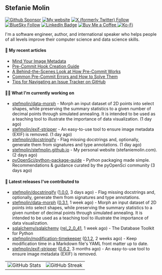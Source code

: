 ## Stefanie Molin

[![Github Sponsor](https://img.shields.io/static/v1?label=Sponsor&message=%E2%9D%A4&logo=GitHub&link=https://github.com/sponsors/stefmolin&style=flat)](https://github.com/sponsors/stefmolin)
[![My website](https://img.shields.io/badge/website-stefaniemolin.com-0073b7?style=flat&link=https://stefaniemolin.com/)](https://stefaniemolin.com/)
[![X (formerly Twitter) Follow](https://img.shields.io/twitter/follow/StefanieMolin?style=social)](https://twitter.com/StefanieMolin)
[![BlueSky Follow](https://img.shields.io/badge/-Stefanie%20Molin-blue?style=flat-square&logo=bluesky&logoColor=white&link=https://bsky.app/profile/stefaniemolin.com)](https://bsky.app/profile/stefaniemolin.com)
[![LinkedIn Badge](https://img.shields.io/badge/LinkedIn-Stefanie%20Molin-blue?style=flat-square&logo=Linkedin&logoColor=white&link=https://www.linkedin.com/in/stefanie-molin/)](https://www.linkedin.com/in/stefanie-molin/)
[![Buy Me a Coffee](https://img.shields.io/badge/Buy_Me_a_Coffee-yellow?style=flat&logo=buymeacoffee&logoColor=white&labelColor=yellow&color=gray)
](https://www.buymeacoffee.com/stefanie.molin)
[![Ko-Fi](https://shields.io/badge/kofi-Support-ff5f5f?logo=ko-fi&style=flat)](https://ko-fi.com/stefaniemolin)

I'm a software engineer, author, and international speaker who helps people of all levels
improve their computer science and data science skills.

#### 📜 My recent articles

- [Mind Your Image Metadata](https://stefaniemolin.com/articles/devx/pre-commit/exif-stripper)
- [Pre-Commit Hook Creation Guide](https://stefaniemolin.com/articles/devx/pre-commit/hook-creation-guide)
- [A Behind-the-Scenes Look at How Pre-Commit Works](https://stefaniemolin.com/articles/devx/pre-commit/behind-the-scenes)
- [Common Pre-Commit Errors and How to Solve Them](https://stefaniemolin.com/articles/devx/pre-commit/troubleshooting-guide)
- [Tips for Navigating an Issue Tracker on GitHub](https://stefaniemolin.com/articles/open-source/navigating-an-issue-tracker)

#### 👩‍💻 What I'm currently working on

- [stefmolin/data-morph](https://github.com/stefmolin/data-morph) - Morph an input dataset of 2D points into select shapes, while preserving the summary statistics to a given number of decimal points through simulated annealing. It is intended to be used as a teaching tool to illustrate the importance of data visualization. (1 day ago)
- [stefmolin/exif-stripper](https://github.com/stefmolin/exif-stripper) - An easy-to-use tool to ensure image metadata (EXIF) is removed. (1 day ago)
- [stefmolin/docstringify](https://github.com/stefmolin/docstringify) - Flag missing docstrings and, optionally, generate them from signatures and type annotations. (1 day ago)
- [stefmolin/stefmolin.github.io](https://github.com/stefmolin/stefmolin.github.io) - My personal website (stefaniemolin.com). (2 days ago)
- [pyOpenSci/python-package-guide](https://github.com/pyOpenSci/python-package-guide) - Python packaging made simple. Recommendations &amp; guidance curated by the pyOpenSci community (3 days ago)

#### 🔭 Latest releases I've contributed to

- [stefmolin/docstringify](https://github.com/stefmolin/docstringify) ([1.0.0](https://github.com/stefmolin/docstringify/releases/tag/1.0.0), 3 days ago) - Flag missing docstrings and, optionally, generate them from signatures and type annotations.
- [stefmolin/data-morph](https://github.com/stefmolin/data-morph) ([0.3.1](https://github.com/stefmolin/data-morph/releases/tag/0.3.1), 1 week ago) - Morph an input dataset of 2D points into select shapes, while preserving the summary statistics to a given number of decimal points through simulated annealing. It is intended to be used as a teaching tool to illustrate the importance of data visualization.
- [sqlalchemy/sqlalchemy](https://github.com/sqlalchemy/sqlalchemy) ([rel_2_0_41](https://github.com/sqlalchemy/sqlalchemy/releases/tag/rel_2_0_41), 1 week ago) - The Database Toolkit for Python
- [stefmolin/modification-timekeeper](https://github.com/stefmolin/modification-timekeeper) ([0.1.2](https://github.com/stefmolin/modification-timekeeper/releases/tag/0.1.2), 2 weeks ago) - Keep modification time in a Markdown file&#39;s YAML front matter up to date.
- [stefmolin/exif-stripper](https://github.com/stefmolin/exif-stripper) ([0.6.2](https://github.com/stefmolin/exif-stripper/releases/tag/0.6.2), 3 months ago) - An easy-to-use tool to ensure image metadata (EXIF) is removed.

<table>
  <tr style="border: none">
    <td valign="top" style="border: none">
      <img src="https://github-readme-stats.vercel.app/api?username=stefmolin&rank_icon=percentile&show_icons=true&theme=transparent" alt="GitHub Stats" />
    </td>
    <td valign="top" style="border: none">
      <img src="https://github-readme-streak-stats.herokuapp.com?user=stefmolin&mode=weekly&theme=transparent" alt="GitHub Streak" />
    </td>
  </tr>
</table>
